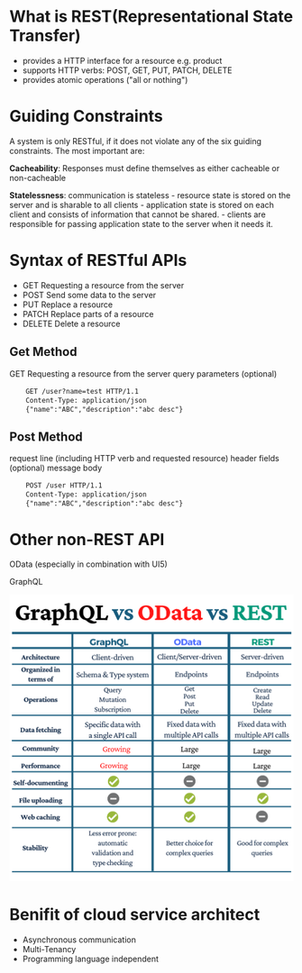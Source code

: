 # What is REST(Representational State Transfer)

- provides a HTTP interface for a resource e.g. product
- supports HTTP verbs: POST, GET, PUT, PATCH, DELETE
- provides atomic operations ("all or nothing")
# Guiding Constraints
A system is only RESTful, if it does not violate any of the six guiding constraints.
The most important are:

**Cacheability**: Responses must define themselves as either cacheable or non-cacheable

**Statelessness**: communication is stateless
    - resource state is stored on the server and is sharable to all clients
    - application state is stored on each client and consists of information that cannot be shared.
    - clients are responsible for passing application state to the server when it needs it.

# Syntax of RESTful APIs
- GET Requesting a resource from the server
- POST Send some data to the server
- PUT Replace a resource
- PATCH Replace parts of a resource
- DELETE Delete a resource

## Get Method
GET Requesting a resource from the server 
query parameters (optional)
```
    GET /user?name=test HTTP/1.1
    Content-Type: application/json
    {"name":"ABC","description":"abc desc"}
```
## Post Method
request line (including HTTP verb and requested resource)
header fields
(optional) message body
```
    POST /user HTTP/1.1
    Content-Type: application/json
    {"name":"ABC","description":"abc desc"}
```

# Other non-REST API

OData (especially in combination with UI5)

GraphQL

![apis](./doc/apis.png)

# Benifit of cloud service architect  
+ Asynchronous communication
+ Multi-Tenancy
+ Programming language independent